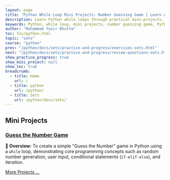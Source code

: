 ```yaml
---
layout: page
title: "Python While Loop Mini Projects: Number Guessing Game | Learn with Yasir"
description: Learn Python while loops through practical mini-projects, including a step-by-step guide to building a Number Guessing Game. Enhance your coding skills with real-world applications.
keywords: Python, while loop, mini projects, number guessing game, Python projects, coding exercises, programming practice, learn Python, Python development, beginner projects
author: "Muhammad Yasir Bhutta"
toc: toc/python.html
topic: "sets"
course: "python"
prev: "/python/docs/sets/practice-and-progress/exercises-sets.html"
next: "/python/docs/sets/practice-and-progress/review-questions-sets.html"
show_practice_progress: true
show_mini_project: null
show_toc: true
breadcrumb:
  - title: Home
    url: /
  - title: python
    url: /python/
  - title: Sets
    url: /python/docs/sets/
---
```


## Mini Projects

### [Guess the Number Game](guess-number-game.md)

**📝 Overview:** To create a simple "Guess the Number" game in Python using a `while` loop, demonstrating core programming concepts such as random number generation, user input, conditional statements (`if-elif-else`), and iteration.

[More Projects ...](../../../mini-projects/)